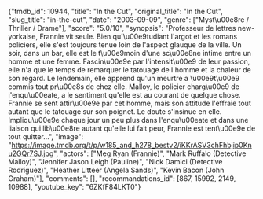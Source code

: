 {"tmdb_id": 10944, "title": "In the Cut", "original_title": "In the Cut", "slug_title": "in-the-cut", "date": "2003-09-09", "genre": ["Myst\u00e8re / Thriller / Drame"], "score": "5.0/10", "synopsis": "Professeur de lettres new-yorkaise, Frannie vit seule. Bien qu'\u00e9tudiant l'argot et les romans policiers, elle s'est toujours tenue loin de l'aspect glauque de la ville. Un soir, dans un bar, elle est le t\u00e9moin d'une sc\u00e8ne intime entre un homme et une femme. Fascin\u00e9e par l'intensit\u00e9 de leur passion, elle n'a que le temps de remarquer le tatouage de l'homme et la chaleur de son regard. Le lendemain, elle apprend qu'un meurtre a \u00e9t\u00e9 commis tout pr\u00e8s de chez elle. Malloy, le policier charg\u00e9 de l'enqu\u00eate, a le sentiment qu'elle est au courant de quelque chose. Frannie se sent attir\u00e9e par cet homme, mais son attitude l'effraie tout autant que le tatouage sur son poignet. Le doute s'insinue en elle. Impliqu\u00e9e chaque jour un peu plus dans l'enqu\u00eate et dans une liaison qui lib\u00e8re autant qu'elle lui fait peur, Frannie est tent\u00e9e de tout quitter...", "image": "https://image.tmdb.org/t/p/w185_and_h278_bestv2/iKKrASV3chFhbjip0Knu2GQr7SJ.jpg", "actors": ["Meg Ryan (Frannie)", "Mark Ruffalo (Detective Malloy)", "Jennifer Jason Leigh (Pauline)", "Nick Damici (Detective Rodriguez)", "Heather Litteer (Angela Sands)", "Kevin Bacon (John Graham)"], "comments": [], "recommandations_id": [867, 15992, 2149, 10988], "youtube_key": "6ZKfF84LKT0"}